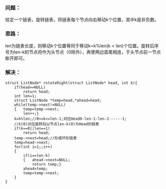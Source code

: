 ### 问题：
给定一个链表，旋转链表，将链表每个节点向右移动k个位置，其中k是非负数。
### 思路：
len为链表长度，则移动k个位置等同于移动k=k%len(k < len)个位置。旋转后序号为len-k的节点将作为头节点（0除外），再使两边首尾相连，于头节点前一节点断开即可。
### 解决：
```
struct ListNode* rotateRight(struct ListNode* head, int k){
    if(head==NULL)
        return head;
    int len=1;
    struct ListNode *temp=head,*ahead=head;
    while(temp->next!=NULL)
    {   temp=temp->next;
        len++;}
    k=k%len;//0<=k<=len-1;对应Head0-len-1-len-2------1;
    //k(0)对应旋转后以节点len-k(0)为Head的链表
    if(k==0||len==1)
        return head;
    temp->next=head;//形成环形链表
    temp=head->next;
    for(int i=1;;i++)
    {
        if(i==len-k)
        {   ahead->next=NULL;
            return temp;}
        ahead=temp;
        temp=temp->next;
    }
}
```
